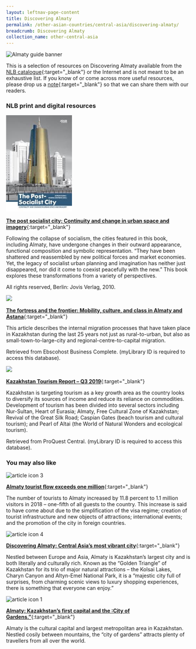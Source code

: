 ```yaml
---
layout: leftnav-page-content
title: Discovering Almaty
permalink: /other-asian-countries/central-asia/discovering-almaty/
breadcrumb: Discovering Almaty
collection_name: other-central-asia
---
```


<img src="\images\central-asia\almaty-guide.jpg.jpg" alt="Almaty guide banner" style="width:800px;" />

This is a selection of resources on Discovering Almaty available from the [NLB catalogue](http://catalogue.nlb.gov.sg/){:target="_blank"} or the Internet and is not meant to be an exhaustive list. If you know of or come across more useful resources, please drop us a [note](mailto:ref@nlb.gov.sg){:target="_blank"} so that we can share them with our readers. 

### **NLB print and digital resources**

<img src="/images/book-covers/The post socialist city - Continuity and change in urban space and imagery.jpg" style="width:180px;" />

[**The post socialist city: Continuity and change in urban space and imagery**](http://eservice.nlb.gov.sg/item_holding.aspx?bid=200160986){:target="_blank"}

Following the collapse of socialism, the cities featured in this book, including Almaty, have undergone changes in their outward appearance, functional composition and symbolic representation. “They have been shattered and reassembled by new political forces and market economies. Yet, the legacy of socialist urban planning and imagination has neither just disappeared, nor did it come to coexist peacefully with the new.” This book explores these transformations from a variety of perspectives. 

All rights reserved, Berlin: Jovis Verlag, 2010.

<img src="/images/resources/Database 3.jpg" style="width:180px;" />

[**The fortress and the frontier: Mobility, culture, and class in Almaty and Astana**](https://search.nlb.gov.sg/Search?query=The%20fortress%20and%20the%20frontier:%20Mobility,%20culture,%20and%20class%20in%20Almaty%20and%20Astana&cont=ejournal){:target="_blank"}

This article describes the internal migration processes that have taken place in Kazakhstan during the last 25 years not just as rural-to-urban, but also as small-town-to-large-city and regional-centre-to-capital migration.

Retrieved from Ebscohost Business Complete. (myLibrary ID is required to access this database).


<img src="/images/resources/Database 2.jpg" style="width:180px;" />

[**Kazakhstan Tourism Report – Q3 2019**](http://eresources.nlb.gov.sg/Main/Browse?startsWith=P){:target="_blank"}

Kazakhstan is targeting tourism as a key growth area as the country looks to diversify its sources of income and reduce its reliance on commodities. Development of tourism has been divided into several sectors including Nur-Sultan, Heart of Eurasia; Almaty, Free Cultural Zone of Kazakhstan; Revival of the Great Silk Road; Caspian Gates (beach tourism and cultural tourism); and Pearl of Altai (the World of Natural Wonders and ecological tourism).

Retrieved from ProQuest Central. (myLibrary ID is required to access this database).

### **You may also like**

<img src="/images/resources/Article 3.jpg" alt="article icon 3" style="width:180px;" />

[**Almaty tourist flow exceeds one million**](https://astanatimes.com/2019/04/almaty-tourist-flow-exceeds-one-million/){:target="_blank"}

The number of tourists to Almaty increased by 11.8 percent to 1.1 million visitors in 2018 – one-fifth of all guests to the country. This increase is said to have come about due to the simplification of the visa regime; creation of tourist infrastructure and new objects of attractions; international events; and the promotion of the city in foreign countries.

<img src="/images/resources/Article 4.jpg" alt="article icon 4" style="width:180px;" />

[**Discovering Almaty: Central Asia’s most vibrant city**](https://arabiangazette.com/photos-discovering-almaty-central-asias-most-vibrant-city/){:target="_blank"}

Nestled between Europe and Asia, Almaty is Kazakhstan’s largest city and is both literally and culturally rich. Known as the “Golden Triangle” of Kazakhstan for its trio of major natural attractions – the Kolsai Lakes, Charyn Canyon and Altyn-Emel National Park, it is a “majestic city full of surprises, from charming scenic views to luxury shopping experiences, there is something that everyone can enjoy.”

<img src="/images/resources/Article 1.jpg" alt="article icon 1" style="width:180px;" />

[**Almaty: Kazakhstan’s first capital and the :City of Gardens.”**](https://www.euronews.com/2017/06/23/almaty-kazakhstan-s-first-capital-and-the-city-of-gardens){:target="_blank"}

Almaty is the cultural capital and largest metropolitan area in Kazakhstan. Nestled cosily between mountains, the “city of gardens” attracts plenty of travellers from all over the world.